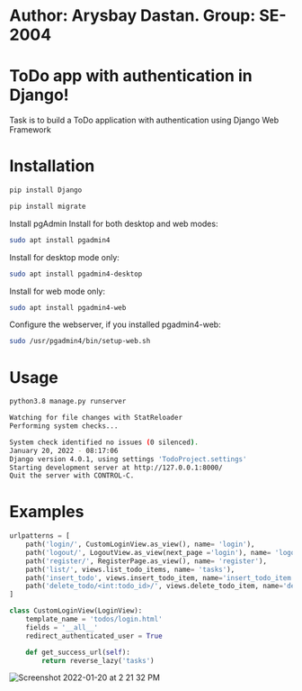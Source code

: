 # Author: Arysbay Dastan. Group: SE-2004
# ToDo app with authentication in Django!
Task is to build a ToDo application with authentication using Django Web Framework 

# Installation

```bash
pip install Django
```

```bash
pip install migrate
```

Install pgAdmin
Install for both desktop and web modes:
```bash
sudo apt install pgadmin4
```
Install for desktop mode only:
```bash
sudo apt install pgadmin4-desktop
```
Install for web mode only: 
```bash
sudo apt install pgadmin4-web 
```
Configure the webserver, if you installed pgadmin4-web:
```bash
sudo /usr/pgadmin4/bin/setup-web.sh
```

# Usage

```bash
python3.8 manage.py runserver

Watching for file changes with StatReloader
Performing system checks...

System check identified no issues (0 silenced).
January 20, 2022 - 08:17:06
Django version 4.0.1, using settings 'TodoProject.settings'
Starting development server at http://127.0.0.1:8000/
Quit the server with CONTROL-C.
```

# Examples

```python
urlpatterns = [
    path('login/', CustomLoginView.as_view(), name= 'login'),
    path('logout/', LogoutView.as_view(next_page ='login'), name= 'logout'),
    path('register/', RegisterPage.as_view(), name= 'register'),
    path('list/', views.list_todo_items, name= 'tasks'),
    path('insert_todo', views.insert_todo_item, name='insert_todo_item'),
    path('delete_todo/<int:todo_id>/', views.delete_todo_item, name='delete_todo_item')
]
```

```python
class CustomLoginView(LoginView):
    template_name = 'todos/login.html'
    fields = '__all__'
    redirect_authenticated_user = True

    def get_success_url(self):
        return reverse_lazy('tasks')
```



![Screenshot 2022-01-20 at 2 21 32 PM](https://user-images.githubusercontent.com/74294979/150300447-cdec11fd-52f1-4f5f-9e10-552a0130906f.png)




